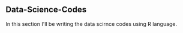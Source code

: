 ## Data-Science-Codes ##     
In this section I'll be writing the data scirnce codes using R language.        
